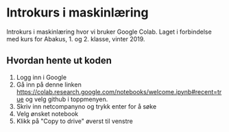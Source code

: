 # Introkurs i maskinlæring
Introkurs i maskinlæring hvor vi bruker Google Colab. Laget i forbindelse med kurs for Abakus, 1. og 2. klasse, vinter 2019.

## Hvordan hente ut koden

1. Logg inn i Google
2. Gå inn på denne linken https://colab.research.google.com/notebooks/welcome.ipynb#recent=true og velg github i toppmenyen.
3. Skriv inn netcompanyno og trykk enter for å søke
4. Velg ønsket notebook
5. Klikk på "Copy to drive" øverst til venstre
